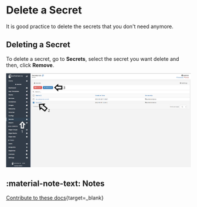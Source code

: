 # Delete a Secret

It is good practice to delete the secrets that you don't need anymore.

## Deleting a Secret

To delete a secret, go to <b>Secrets</b>, select the secret you want delete and then, click <b>Remove</b>.

![secrets](assets/delete-1.png)
## :material-note-text: Notes

[Contribute to these docs](https://github.com/portainer/portainer-docs/blob/master/contributing.md){target=_blank}